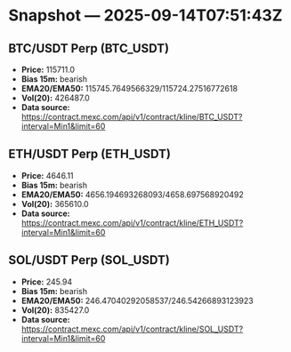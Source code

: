 # Snapshot — 2025-09-14T07:51:43Z

## BTC/USDT Perp (BTC_USDT)
- **Price:** 115711.0
- **Bias 15m:** bearish
- **EMA20/EMA50:** 115745.7649566329/115724.27516772618
- **Vol(20):** 426487.0
- **Data source:** https://contract.mexc.com/api/v1/contract/kline/BTC_USDT?interval=Min1&limit=60

## ETH/USDT Perp (ETH_USDT)
- **Price:** 4646.11
- **Bias 15m:** bearish
- **EMA20/EMA50:** 4656.194693268093/4658.697568920492
- **Vol(20):** 365610.0
- **Data source:** https://contract.mexc.com/api/v1/contract/kline/ETH_USDT?interval=Min1&limit=60

## SOL/USDT Perp (SOL_USDT)
- **Price:** 245.94
- **Bias 15m:** bearish
- **EMA20/EMA50:** 246.47040292058537/246.54266893123923
- **Vol(20):** 835427.0
- **Data source:** https://contract.mexc.com/api/v1/contract/kline/SOL_USDT?interval=Min1&limit=60
